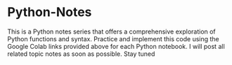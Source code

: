 # Python-Notes

This is a Python notes series that offers a comprehensive exploration of Python functions and syntax. Practice and implement this code using the Google Colab links provided above for each Python notebook. I will post all related topic notes as soon as possible. Stay tuned
